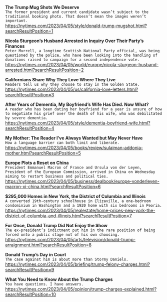**The Trump Mug Shots We Deserve**\
`The former president and current candidate wasn’t subject to the traditional booking photo. That doesn’t mean the images weren’t important.`\
https://nytimes.com/2023/04/05/style/donald-trump-mugshot.html?searchResultPosition=1

**Nicola Sturgeon’s Husband Arrested in Inquiry Over Their Party’s Finances**\
`Peter Murrell, a longtime Scottish National Party official, was being questioned by the police, who have been looking into the handling of donations raised to campaign for a second independence vote.`\
https://nytimes.com/2023/04/05/world/europe/nicola-sturgeon-husband-arrested.html?searchResultPosition=2

**Californians Share Why They Love Where They Live**\
`Readers tell us why they choose to stay in the Golden State.`\
https://nytimes.com/2023/04/05/us/california-love-letters.html?searchResultPosition=3

**After Years of Dementia, My Boyfriend’s Wife Has Died. Now What?**\
`A reader who has been dating her boyfriend for a year is unsure of how to negotiate his grief over the death of his wife, who was debilitated by severe dementia.`\
https://nytimes.com/2023/04/05/style/dementia-boyfriend-wife.html?searchResultPosition=4

**My Mother: The Reader I’ve Always Wanted but May Never Have**\
`How a language barrier can both limit and liberate.`\
https://nytimes.com/2023/04/05/books/review/sulaiman-addonia-mother.html?searchResultPosition=5

**Europe Plots a Reset on China**\
`President Emmanuel Macron of France and Ursula von der Leyen, President of the European Commission, arrived in China on Wednesday aiming to restart business and political ties.`\
https://nytimes.com/2023/04/05/business/dealbook/europe-vonderleyen-macron-xi-china.html?searchResultPosition=6

**$295,000 Homes in New York, the District of Columbia and Illinois**\
`A converted 19th-century schoolhouse in Elizaville, a one-bedroom condominium in Washington and a 1920 home with six bedrooms in Peoria.`\
https://nytimes.com/2023/04/05/realestate/home-prices-new-york-the-district-of-columbia-and-illinois.html?searchResultPosition=7

**For Once, Donald Trump Did Not Enjoy the Show**\
`The ex-president’s indictment put him in the rare position of being forced onto a public stage not of his own choosing.`\
https://nytimes.com/2023/04/05/arts/television/donald-trump-arraignment.html?searchResultPosition=8

**Donald Trump’s Day in Court**\
`The case against him is about more than Stormy Daniels.`\
https://nytimes.com/2023/04/05/briefing/trump-felony-charges.html?searchResultPosition=9

**What You Need to Know About the Trump Charges**\
`You have questions. I have answers.`\
https://nytimes.com/2023/04/05/opinion/trump-charges-explained.html?searchResultPosition=10

